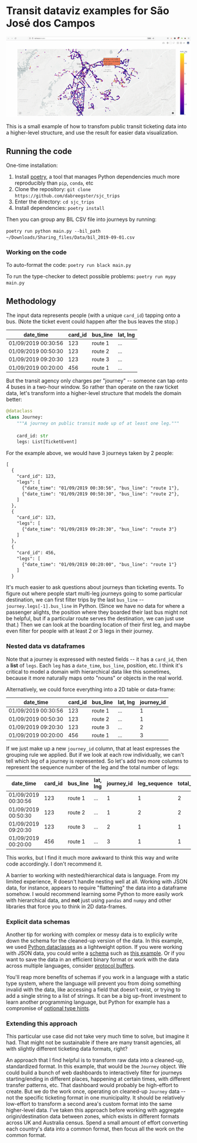 # Transit dataviz examples for São José dos Campos

![Example output](num_legs_viz.gif)

This is a small example of how to transfom public transit ticketing data into a
higher-level structure, and use the result for easier data visualization.

## Running the code

One-time installation:

1. Install [poetry](https://python-poetry.org), a tool that manages Python
	 dependencies much more reproducibly than `pip`, `conda`, etc
2. Clone the repository: `git clone https://github.com/dabreegster/sjc_trips`
3. Enter the directory: `cd sjc_trips`
4. Install dependencies: `poetry install`

Then you can group any BIL CSV file into journeys by running:

`poetry run python main.py --bil_path ~/Downloads/Sharing_files/Data/bil_2019-09-01.csv`

### Working on the code

To auto-format the code: `poetry run black main.py`

To run the type-checker to detect possible problems: `poetry run mypy main.py`

## Methodology

The input data represents people (with a unique `card_id`) tapping onto a bus.
(Note the ticket event could happen after the bus leaves the stop.)

| date_time           | card_id | bus_line | lat, lng |
| ------------------- | ------- | -------- | -------- |
| 01/09/2019 00:30:56 | 123     | route 1  | ...      |
| 01/09/2019 00:50:30 | 123     | route 2  | ...      |
| 01/09/2019 09:20:30 | 123     | route 3  | ...      |
| 01/09/2019 00:20:00 | 456     | route 1  | ...      |

But the transit agency only charges per "journey" -- someone can tap onto 4
buses in a two-hour window. So rather than operate on the raw ticket data,
let's transform into a higher-level structure that models the domain better:

```python
@dataclass
class Journey:
    """A journey on public transit made up of at least one leg."""

    card_id: str
    legs: List[TicketEvent]
```

For the example above, we would have 3 journeys taken by 2 people:

```
[
  {
    "card_id": 123,
    "legs": [
      {"date_time": "01/09/2019 00:30:56", "bus_line": "route 1"},
      {"date_time": "01/09/2019 00:50:30", "bus_line": "route 2"},
    ]
  },
  {
    "card_id": 123,
    "legs": [
      {"date_time": "01/09/2019 09:20:30", "bus_line": "route 3"}
    ]
  },
  {
    "card_id": 456,
    "legs": [
      {"date_time": "01/09/2019 00:20:00", "bus_line": "route 1"}
    ]
  }
```

It's much easier to ask questions about journeys than ticketing events. To
figure out where people start multi-leg journeys going to some particular
destination, we can first filter trips by the last `bus_line` --
`journey.legs[-1].bus_line` in Python. (Since we have no data for where a
passenger alights, the position where they boarded their last bus might not be
helpful, but if a particular route serves the destination, we can just use
that.) Then we can look at the boarding location of their first leg, and maybe
even filter for people with at least 2 or 3 legs in their journey.

### Nested data vs dataframes

Note that a journey is expressed with nested fields -- it has a `card_id`, then
a **list** of `legs`. Each `leg` has a `date_time`, `bus_line`, position, etc.
I think it's critical to model a domain with hierarchical data like this
sometimes, because it more naturally maps onto "nouns" or objects in the real
world.

Alternatively, we could force everything into a 2D table or data-frame:

| date_time           | card_id | bus_line | lat, lng | journey_id |
| ------------------- | ------- | -------- | -------- | ---------- |
| 01/09/2019 00:30:56 | 123     | route 1  | ...      | 1          |
| 01/09/2019 00:50:30 | 123     | route 2  | ...      | 1          |
| 01/09/2019 09:20:30 | 123     | route 3  | ...      | 2          |
| 01/09/2019 00:20:00 | 456     | route 1  | ...      | 3          |

If we just make up a new `journey_id` column, that at least expresses the
grouping rule we applied. But if we look at each row individually, we can't
tell which leg of a journey is represented. So let's add two more columns to
represent the sequence number of the leg and the total number of legs:

| date_time           | card_id | bus_line | lat, lng | journey_id | leg_sequence | total_legs |
| ------------------- | ------- | -------- | -------- | ---------- | ------------ | ---------- |
| 01/09/2019 00:30:56 | 123     | route 1  | ...      | 1          | 1            | 2          |
| 01/09/2019 00:50:30 | 123     | route 2  | ...      | 1          | 2            | 2          |
| 01/09/2019 09:20:30 | 123     | route 3  | ...      | 2          | 1            | 1          |
| 01/09/2019 00:20:00 | 456     | route 1  | ...      | 3          | 1            | 1          |

This works, but I find it much more awkward to think this way and write code
accordingly. I don't recommend it.

A barrier to working with nested/hierarchical data is language. From my limited
experience, R doesn't handle nesting well at all. Working with JSON data, for
instance, appears to require "flattening" the data into a dataframe somehow. I
would recommend learning some Python to more easily work with hierarchical
data, and **not** just using `pandas` and `numpy` and other libraries that
force you to think in 2D data-frames.

### Explicit data schemas

Another tip for working with complex or messy data is to explicily write down
the schema for the cleaned-up version of the data. In this example, we used
[Python dataclasses](https://docs.python.org/3/library/dataclasses.html) as a
lightweight option. If you were working with JSON data, you could write a
[schema](https://json-schema.org) such as [this
example](https://github.com/a-b-street/osm2lanes/blob/181efd87ba286149cd074fc47c65c3dff075fd39/data/spec-lanes.json).
Or if you want to save the data in an efficient binary format or work with the
data across multiple languages, consider [protocol
buffers](https://developers.google.com/protocol-buffers/docs/pythontutorial).

You'll reap more benefits of schemas if you work in a language with a static
type system, where the language will prevent you from doing something invalid
with the data, like accessing a field that doesn't exist, or trying to add a
single string to a list of strings. It can be a big up-front investment to
learn another programming language, but Python for example has a compromise of
[optional type hints](https://mypy.readthedocs.io/en/stable/index.html).

### Extending this approach

This particular use case did not take very much time to solve, but imagine it
had. That might not be sustainable if there are many transit agencies, all with
slightly different ticketing data formats, right?

An approach that I find helpful is to transform raw data into a cleaned-up,
standardized format. In this example, that would be the `Journey` object. We
could build a bunch of web dashboards to interactively filter for journeys
starting/ending in different places, happening at certain times, with different
transfer patterns, etc. That dashboard would probably be high-effort to create.
But we do the work once, operating on cleaned-up `Journey` data -- not the
specific ticketing format in one municipality. It should be relatively
low-effort to transform a second area's custom format into the same
higher-level data. I've taken this approach before working with aggregate
origin/destination data between zones, which exists in different formats across
UK and Australia census. Spend a small amount of effort converting each
country's data into a common format, then focus all the work on the common
format.
